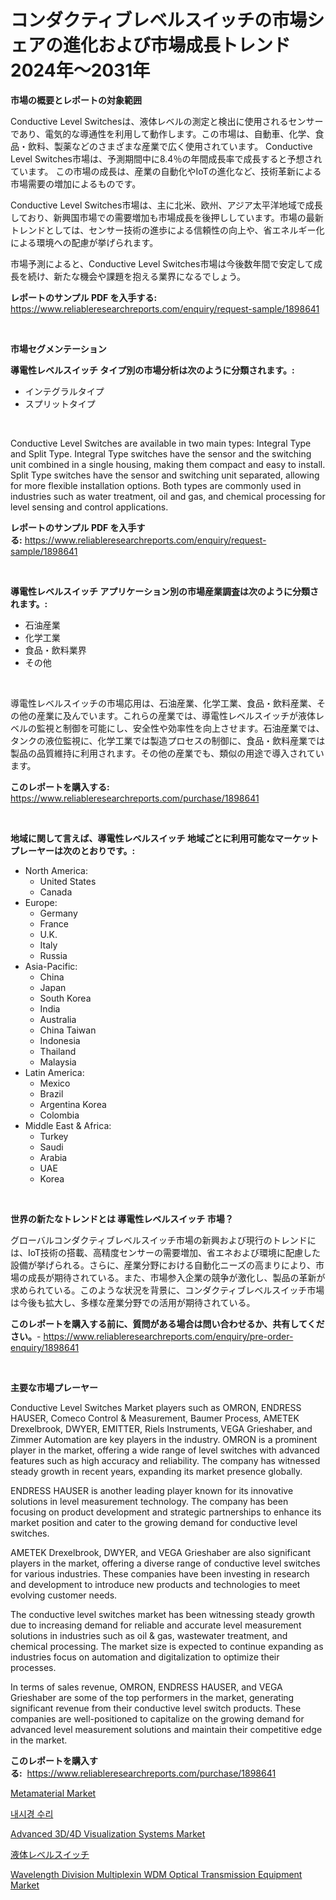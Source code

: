 <p><h1>コンダクティブレベルスイッチの市場シェアの進化および市場成長トレンド2024年〜2031年</h1></p><p><strong>市場の概要とレポートの対象範囲</strong></p>
<p><p>Conductive Level Switchesは、液体レベルの測定と検出に使用されるセンサーであり、電気的な導通性を利用して動作します。この市場は、自動車、化学、食品・飲料、製薬などのさまざまな産業で広く使用されています。 Conductive Level Switches市場は、予測期間中に8.4％の年間成長率で成長すると予想されています。 この市場の成長は、産業の自動化やIoTの進化など、技術革新による市場需要の増加によるものです。</p><p>Conductive Level Switches市場は、主に北米、欧州、アジア太平洋地域で成長しており、新興国市場での需要増加も市場成長を後押ししています。市場の最新トレンドとしては、センサー技術の進歩による信頼性の向上や、省エネルギー化による環境への配慮が挙げられます。</p><p>市場予測によると、Conductive Level Switches市場は今後数年間で安定して成長を続け、新たな機会や課題を抱える業界になるでしょう。</p></p>
<p><strong>レポートのサンプル PDF を入手する:</strong> <a href="https://www.reliableresearchreports.com/enquiry/request-sample/1898641">https://www.reliableresearchreports.com/enquiry/request-sample/1898641</a></p>
<p>&nbsp;</p>
<p><strong>市場セグメンテーション</strong></p>
<p><strong>導電性レベルスイッチ タイプ別の市場分析は次のように分類されます。:</strong></p>
<p><ul><li>インテグラルタイプ</li><li>スプリットタイプ</li></ul></p>
<p>&nbsp;</p>
<p><p>Conductive Level Switches are available in two main types: Integral Type and Split Type. Integral Type switches have the sensor and the switching unit combined in a single housing, making them compact and easy to install. Split Type switches have the sensor and switching unit separated, allowing for more flexible installation options. Both types are commonly used in industries such as water treatment, oil and gas, and chemical processing for level sensing and control applications.</p></p>
<p><strong>レポートのサンプル PDF を入手する:</strong>&nbsp;<a href="https://www.reliableresearchreports.com/enquiry/request-sample/1898641">https://www.reliableresearchreports.com/enquiry/request-sample/1898641</a></p>
<p>&nbsp;</p>
<p><strong> 導電性レベルスイッチ アプリケーション別の市場産業調査は次のように分類されます。:</strong></p>
<p><ul><li>石油産業</li><li>化学工業</li><li>食品・飲料業界</li><li>その他</li></ul></p>
<p>&nbsp;</p>
<p><p>導電性レベルスイッチの市場応用は、石油産業、化学工業、食品・飲料産業、その他の産業に及んでいます。これらの産業では、導電性レベルスイッチが液体レベルの監視と制御を可能にし、安全性や効率性を向上させます。石油産業では、タンクの液位監視に、化学工業では製造プロセスの制御に、食品・飲料産業では製品の品質維持に利用されます。その他の産業でも、類似の用途で導入されています。</p></p>
<p><strong>このレポートを購入する:</strong>&nbsp; <a href="https://www.reliableresearchreports.com/purchase/1898641">https://www.reliableresearchreports.com/purchase/1898641</a></p>
<p>&nbsp;</p>
<p><strong>地域に関して言えば、導電性レベルスイッチ 地域ごとに利用可能なマーケットプレーヤーは次のとおりです。:</strong></p>
<p><ul>
    <li>
        North America:
        <ul>
            <li>United States</li>
            <li>Canada</li>
        </ul>
    </li>
    <li>
        Europe:
        <ul>
            <li>Germany</li>
            <li>France</li>
            <li>U.K.</li>
            <li>Italy</li>
            <li>Russia</li>
        </ul>
    </li>
    <li>
        Asia-Pacific:
        <ul>
            <li>China</li>
            <li>Japan</li>
            <li>South Korea</li>
            <li>India</li>
            <li>Australia</li>
            <li>China Taiwan</li>
            <li>Indonesia</li>
            <li>Thailand</li>
            <li>Malaysia</li>
        </ul>
    </li>
    <li>
        Latin America:
        <ul>
            <li>Mexico</li>
            <li>Brazil</li>
            <li>Argentina Korea</li>
            <li>Colombia</li>
        </ul>
    </li>
    <li>
        Middle East & Africa:
        <ul>
            <li>Turkey</li>
            <li>Saudi</li>
            <li>Arabia</li>
            <li>UAE</li>
            <li>Korea</li>
        </ul>
    </li>
    </ul></p>
<p>&nbsp;</p>
<p><strong>世界の新たなトレンドとは 導電性レベルスイッチ 市場？</strong></p>
<p><p>グローバルコンダクティブレベルスイッチ市場の新興および現行のトレンドには、IoT技術の搭載、高精度センサーの需要増加、省エネおよび環境に配慮した設備が挙げられる。さらに、産業分野における自動化ニーズの高まりにより、市場の成長が期待されている。また、市場参入企業の競争が激化し、製品の革新が求められている。このような状況を背景に、コンダクティブレベルスイッチ市場は今後も拡大し、多様な産業分野での活用が期待されている。</p></p>
<p><strong>このレポートを購入する前に、質問がある場合は問い合わせるか、共有してください。</strong>- <a href="https://www.reliableresearchreports.com/enquiry/pre-order-enquiry/1898641">https://www.reliableresearchreports.com/enquiry/pre-order-enquiry/1898641</a></p>
<p>&nbsp;</p>
<p><strong>主要な市場プレーヤー</strong></p>
<p><p>Conductive Level Switches Market players such as OMRON, ENDRESS HAUSER, Comeco Control & Measurement, Baumer Process, AMETEK Drexelbrook, DWYER, EMITTER, Riels Instruments, VEGA Grieshaber, and Zimmer Automation are key players in the industry. OMRON is a prominent player in the market, offering a wide range of level switches with advanced features such as high accuracy and reliability. The company has witnessed steady growth in recent years, expanding its market presence globally.</p><p>ENDRESS HAUSER is another leading player known for its innovative solutions in level measurement technology. The company has been focusing on product development and strategic partnerships to enhance its market position and cater to the growing demand for conductive level switches.</p><p>AMETEK Drexelbrook, DWYER, and VEGA Grieshaber are also significant players in the market, offering a diverse range of conductive level switches for various industries. These companies have been investing in research and development to introduce new products and technologies to meet evolving customer needs.</p><p>The conductive level switches market has been witnessing steady growth due to increasing demand for reliable and accurate level measurement solutions in industries such as oil & gas, wastewater treatment, and chemical processing. The market size is expected to continue expanding as industries focus on automation and digitalization to optimize their processes.</p><p>In terms of sales revenue, OMRON, ENDRESS HAUSER, and VEGA Grieshaber are some of the top performers in the market, generating significant revenue from their conductive level switch products. These companies are well-positioned to capitalize on the growing demand for advanced level measurement solutions and maintain their competitive edge in the market.</p></p>
<p><strong>このレポートを購入する:</strong>&nbsp;&nbsp;<a href="https://www.reliableresearchreports.com/purchase/1898641">https://www.reliableresearchreports.com/purchase/1898641</a></p>
<p><p><a href="https://github.com/Krish2023na/Market-Research-Report-List-3/blob/main/metamaterial-market.md">Metamaterial Market</a></p><p><a href="https://github.com/vs10l4sfg5c/Market-Research-Report-List-1/blob/main/7579305194069.md">내시경 수리</a></p><p><a href="https://issuu.com/reportprime-2/docs/advanced-3d4d-visualization-systems-market-size-20">Advanced 3D/4D Visualization Systems Market</a></p><p><a href="https://github.com/cnnriuez22368/Market-Research-Report-List-1/blob/main/3811357194345.md">液体レベルスイッチ</a></p><p><a href="https://view.publitas.com/reportprime-1/wavelength-division-multiplexin-wdm-optical-transmission-equipment-market-growth-market-trends-covid-19-impact-and-forecasts-for-period-from-2024-2031/">Wavelength Division Multiplexin WDM Optical Transmission Equipment Market</a></p></p>